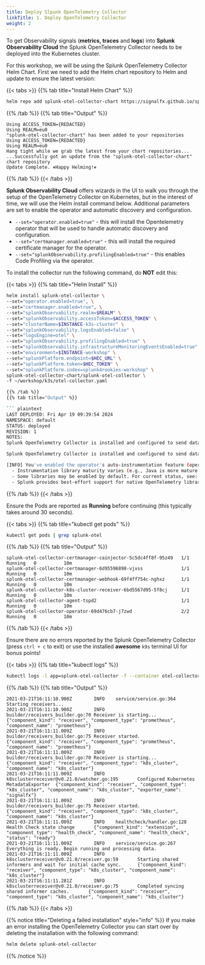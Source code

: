 ```yaml
---
title: Deploy Slpunk OpenTelemetry Collector
linkTitle: 1. Deploy OpenTelemetry Collector
weight: 2
---
```


To get Observability signals (**metrics, traces** and **logs**) into **Splunk Observability Cloud** the Splunk OpenTelemetry Collector needs to be deployed into the Kubernetes cluster.

For this workshop, we will be using the Splunk OpenTelemetry Collector Helm Chart. First we need to add the Helm chart repository to Helm and update to ensure the latest version:

{{< tabs >}}
{{% tab title="Install Helm Chart" %}}

``` bash
helm repo add splunk-otel-collector-chart https://signalfx.github.io/splunk-otel-collector-chart && helm repo update
```

{{% /tab %}}
{{% tab title="Output" %}}

```text
Using ACCESS_TOKEN={REDACTED}
Using REALM=eu0
"splunk-otel-collector-chart" has been added to your repositories
Using ACCESS_TOKEN={REDACTED}
Using REALM=eu0
Hang tight while we grab the latest from your chart repositories...
...Successfully got an update from the "splunk-otel-collector-chart" chart repository
Update Complete. ⎈Happy Helming!⎈
```

{{% /tab %}}
{{< /tabs >}}

**Splunk Observability Cloud** offers wizards in the UI to walk you through the setup of the OpenTelemetry Collector on  Kubernetes, but in the interest of time, we will use the Helm install command below. Additional parameters are set to enable the operator and automatic discovery and configuration.

* `--set="operator.enabled=true"` - this will install the Opentelemetry operator that will be used to handle automatic discovery and configuration.
* `--set="certmanager.enabled=true"` - this will install the required certificate manager for the operator.
* `--set="splunkObservability.profilingEnabled=true"` - this enables Code Profiling via the operator.

To install the collector run the following command, do **NOT** edit this:

{{< tabs >}}
{{% tab title="Helm Install" %}}

```bash
helm install splunk-otel-collector \
--set="operator.enabled=true", \
--set="certmanager.enabled=true", \
--set="splunkObservability.realm=$REALM" \
--set="splunkObservability.accessToken=$ACCESS_TOKEN" \
--set="clusterName=$INSTANCE-k3s-cluster" \
--set="splunkObservability.logsEnabled=false" \
--set="logsEngine=otel" \
--set="splunkObservability.profilingEnabled=true" \
--set="splunkObservability.infrastructureMonitoringEventsEnabled=true" \
--set="environment=$INSTANCE-workshop" \
--set="splunkPlatform.endpoint=$HEC_URL" \
--set="splunkPlatform.token=$HEC_TOKEN" \
--set="splunkPlatform.index=splunk4rookies-workshop" \
splunk-otel-collector-chart/splunk-otel-collector \
-f ~/workshop/k3s/otel-collector.yaml

{{% /tab %}}
{{% tab title="Output" %}}

``` plaintext
LAST DEPLOYED: Fri Apr 19 09:39:54 2024
NAMESPACE: default
STATUS: deployed
REVISION: 1
NOTES:
Splunk OpenTelemetry Collector is installed and configured to send data to Splunk Platform endpoint "https://http-inputs-o11y-workshop-eu0.splunkcloud.com:443/services/collector/event".

Splunk OpenTelemetry Collector is installed and configured to send data to Splunk Observability realm eu0.

[INFO] You've enabled the operator's auto-instrumentation feature (operator.enabled=true), currently considered ALPHA.
  - Instrumentation library maturity varies (e.g., Java is more mature than Go). For library stability, visit: https://opentelemetry.io/docs/instrumentation/#status-and-releases
  - Some libraries may be enabled by default. For current status, see: https://github.com/open-telemetry/opentelemetry-operator#controlling-instrumentation-capabilities
  - Splunk provides best-effort support for native OpenTelemetry libraries, and full support for Splunk library distributions. For used libraries, refer to the values.yaml under "operator.instrumentation.spec".
```

{{% /tab %}}
{{< /tabs >}}

Ensure the Pods are reported as **Running** before continuing (this typically takes around 30 seconds).

{{< tabs >}}
{{% tab title="kubectl get pods" %}}

``` bash
kubectl get pods | grep splunk-otel 
```

{{% /tab %}}
{{% tab title="Output" %}}

``` text
splunk-otel-collector-certmanager-cainjector-5c5dc4ff8f-95z49   1/1     Running   0          10m
splunk-otel-collector-certmanager-6d95596898-vjxss              1/1     Running   0          10m
splunk-otel-collector-certmanager-webhook-69f4ff754c-nghxz      1/1     Running   0          10m
splunk-otel-collector-k8s-cluster-receiver-6bd5567d95-5f8cj     1/1     Running   0          10m
splunk-otel-collector-agent-tspd2                               1/1     Running   0          10m
splunk-otel-collector-operator-69d476cb7-j7zwd                  2/2     Running   0          10m
```

{{% /tab %}}
{{< /tabs >}}

Ensure there are no errors reported by the Splunk OpenTelemetry Collector (press `ctrl + c` to exit) or use the installed **awesome** `k9s` terminal UI for bonus points!

{{< tabs >}}
{{% tab title="kubectl logs" %}}

``` bash
kubectl logs -l app=splunk-otel-collector -f --container otel-collector
```

{{% /tab %}}
{{% tab title="Output" %}}

```text
2021-03-21T16:11:10.900Z        INFO    service/service.go:364  Starting receivers...
2021-03-21T16:11:10.900Z        INFO    builder/receivers_builder.go:70 Receiver is starting... {"component_kind": "receiver", "component_type": "prometheus", "component_name": "prometheus"}
2021-03-21T16:11:11.009Z        INFO    builder/receivers_builder.go:75 Receiver started.       {"component_kind": "receiver", "component_type": "prometheus", "component_name": "prometheus"}
2021-03-21T16:11:11.009Z        INFO    builder/receivers_builder.go:70 Receiver is starting... {"component_kind": "receiver", "component_type": "k8s_cluster", "component_name": "k8s_cluster"}
2021-03-21T16:11:11.009Z        INFO    k8sclusterreceiver@v0.21.0/watcher.go:195       Configured Kubernetes MetadataExporter  {"component_kind": "receiver", "component_type": "k8s_cluster", "component_name": "k8s_cluster", "exporter_name": "signalfx"}
2021-03-21T16:11:11.009Z        INFO    builder/receivers_builder.go:75 Receiver started.       {"component_kind": "receiver", "component_type": "k8s_cluster", "component_name": "k8s_cluster"}
2021-03-21T16:11:11.009Z        INFO    healthcheck/handler.go:128      Health Check state change       {"component_kind": "extension", "component_type": "health_check", "component_name": "health_check", "status": "ready"}
2021-03-21T16:11:11.009Z        INFO    service/service.go:267  Everything is ready. Begin running and processing data.
2021-03-21T16:11:11.009Z        INFO    k8sclusterreceiver@v0.21.0/receiver.go:59       Starting shared informers and wait for initial cache sync.      {"component_kind": "receiver", "component_type": "k8s_cluster", "component_name": "k8s_cluster"}
2021-03-21T16:11:11.281Z        INFO    k8sclusterreceiver@v0.21.0/receiver.go:75       Completed syncing shared informer caches.       {"component_kind": "receiver", "component_type": "k8s_cluster", "component_name": "k8s_cluster"}
```

{{% /tab %}}
{{< /tabs >}}

{{% notice title="Deleting a failed installation" style="info" %}}
If you make an error installing the OpenTelemetry Collector you can start over by deleting the installation with the following command:

``` sh
helm delete splunk-otel-collector
```

{{% /notice %}}

